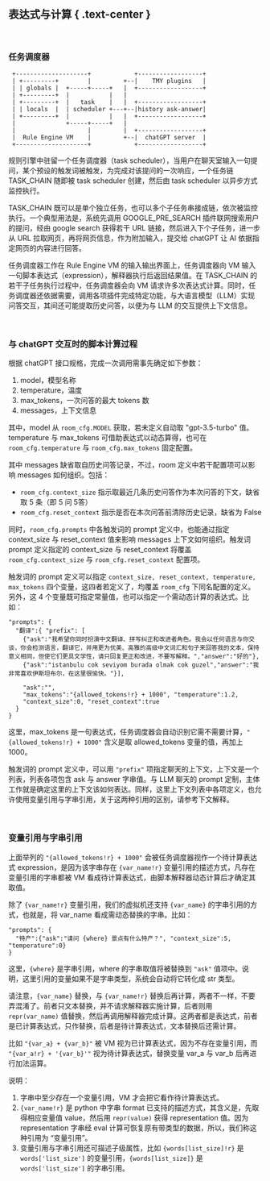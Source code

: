 表达式与计算 { .text-center }
---------

&nbsp;

### 任务调度器

```
 +--------------------+            +------------------+
 | +---------+        |         +--|    TMY plugins   |
 | | globals |  +-----+-----+   |  +------------------+
 | +---------+  |           |   |
 | +---------+  |   task    |   |  +------------------+
 | | locals  |  | scheduler +---+--|history ask-answer|
 | +---------+  |           |   |  +------------------+
 |              +-----+-----+   |
 |                    |         |  +------------------+
 |  Rule Engine VM    |         +--|  chatGPT server  |
 +--------------------+            +------------------+
```

规则引擎中驻留一个任务调度器（task scheduler），当用户在聊天室输入一句提问，某个预设的触发词被触发，为完成对该提问的一次响应，一个任务链 TASK_CHAIN 随即被 task scheduler 创建，然后由 task scheduler 以异步方式监控执行。

TASK_CHAIN 既可以是单个独立任务，也可以多个子任务串接成链，依次被监控执行。一个典型用法是，系统先调用 GOOGLE_PRE_SEARCH 插件联网搜索用户的提问，经由 google search 获得若干 URL 链接，然后进入下个子任务，进一步从 URL 拉取网页，再将网页信息，作为附加输入，提交给 chatGPT 让 AI 依据指定网页的内容进行回答。

任务调度器工作在 Rule Engine VM 的输入输出界面上，任务调度器向 VM 输入一句脚本表达式（expression），解释器执行后返回结果值。在 TASK_CHAIN 的若干子任务执行过程中，任务调度器会向 VM 请求许多次表达式计算。同时，任务调度器还依据需要，调用各项插件完成特定功能，与大语言模型（LLM）实现问答交互，其间还可能提取历史问答，以便为与 LLM 的交互提供上下文信息。

&nbsp;

### 与 chatGPT 交互时的脚本计算过程

根据 chatGPT 接口规格，完成一次调用需事先确定如下参数：

1. model，模型名称
2. temperature，温度
3. max_tokens，一次问答的最大 tokens 数
4. messages，上下文信息

其中，model 从 `room_cfg.MODEL` 获取，若未定义自动取 "gpt-3.5-turbo" 值。temperature 与 max_tokens 可借助表达式以动态算得，也可在 `room_cfg.temperature` 与 `room_cfg.max_tokens` 固定配置。

其中 messages 缺省取自历史问答记录，不过，room 定义中若干配置项可以影响 messages 如何组织。包括：

- `room_cfg.context_size` 指示取最近几条历史问答作为本次问答的下文，缺省取 5 条（即 5 问 5答）
- `room_cfg.reset_context` 指示是否在本次问答前清除历史记录，缺省为 False

同时，`room_cfg.prompts` 中各触发词的 prompt 定义中，也能通过指定 context_size 与 reset_context 值来影响 messages 上下文如何组织。触发词 prompt 定义指定的 context_size 与 reset_context 将覆盖 `room_cfg.context_size` 与 `room_cfg.reset_context` 配置项。

触发词的 prompt 定义可以指定 `context_size, reset_context, temperature, max_tokens` 四个变量，这四者若定义了，均覆盖 `room_cfg` 下同名配置的定义。另外，这 4 个变量既可指定常量值，也可以指定一个需动态计算的表达式。比如：

```
"prompts": {
  "翻译":{ "prefix": [
    {"ask":"我希望你同时扮演中文翻译、拼写纠正和改进者角色。我会以任何语言与你交谈，你会检测语言，翻译它，并用更为优美、高雅的高级中文词汇和句子来回答我的文本，保持意义相同，但使它们更具文学性，请只回复更正和改进，不要写解释。","answer":"好的"}, 
    {"ask":"istanbulu cok seviyom burada olmak cok guzel","answer":"我非常喜欢伊斯坦布尔，在这里很愉快。"}],
    
    "ask":"",
    "max_tokens":"{allowed_tokens!r} + 1000", "temperature":1.2,
    "context_size":0, "reset_context":true
  }
}
```

这里，max_tokens 是一句表达式，任务调度器会自动识别它需不需要计算，`"{allowed_tokens!r} + 1000"` 含义是取 allowed_tokens 变量的值，再加上 1000。

触发词的 prompt 定义中，可以用 `"prefix"` 项指定聊天的上下文，上下文是一个列表，列表各项包含 ask 与 answer 字串值。与 LLM 聊天的 prompt 定制，主体工作就是确定这里的上下文该如何表达。同样，这里上下文列表中各项定义，也允许使用变量引用与字串引用，关于这两种引用的区别，请参考下文解释。

&nbsp;

### 变量引用与字串引用

上面举列的 `"{allowed_tokens!r} + 1000"` 会被任务调度器视作一个待计算表达式 expression，是因为该字串存在 `{var_name!r}` 变量引用的描述方式，凡存在变量引用的字串都被 VM 看成待计算表达式，由脚本解释器动态计算后才确定其取值。

除了 `{var_name!r}` 变量引用，我们的虚拟机还支持 `{var_name}` 的字串引用的方式，也就是，将 var_name 看成需动态替换的字串。比如：

```
"prompts": {
  "特产":{"ask":"请问 {where} 景点有什么特产？", "context_size":5, "temperature":0}
}    
```

这里，`{where}` 是字串引用，where 的字串取值将被替换到 `"ask"` 值项中。说明，这里引用的变量如果不是字串类型，系统会自动将它转化成 str 类型。

请注意，`{var_name}` 替换，与 `{var_name!r}` 替换后再计算，两者不一样，不要弄混淆了。前者只文本替换，并不请求解释器实施计算，后者则用 `repr(var_name)` 值替换，然后再调用解释器完成计算。这两者都是表达式，前者是已计算表达式，只作替换，后者是待计算表达式，文本替换后还需计算。

比如 `"{var_a} + {var_b}"` 被 VM 视为已计算表达式，因为不存在变量引用，而 `"{var_a!r} + '{var_b}'"` 视为待计算表达式，替换变量 var_a 与 var_b 后再进行加法运算。

说明：

1. 字串中至少存在一个变量引用，VM 才会把它看作待计算表达式。
2. `{var_name!r}` 是 python 中字串 format 已支持的描述方式，其含义是，先取得相应变量值 value，然后用 `repr(value)` 获得 representation 值。因为 representation 字串经 eval 计算可恢复原有带类型的数据，所以，我们称这种引用为 “变量引用”。
3. 变量引用与字串引用还可描述子级属性，比如 `{words[list_size]!r}` 是 `words['list_size']` 的变量引用，`{words[list_size]}` 是 `words['list_size']` 的字串引用。
